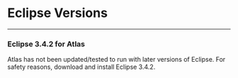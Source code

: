 # Eclipse Versions #

---

### Eclipse 3.4.2 for Atlas ###
Atlas has not been updated/tested to run with later versions of Eclipse.  For safety reasons, download and install Eclipse 3.4.2.